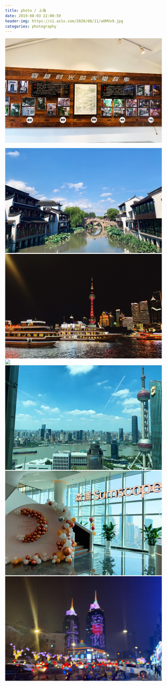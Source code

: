 ```yaml
---
title: photo / 上海
date: 2019-08-03 22:00:59
header-img: https://s1.ax1x.com/2020/08/11/aOMVo9.jpg
categories: photography
---
```


![](190929-2/01.jpg)
<!-- ![](190929-2/02.jpg) -->
![](190929-2/03.jpg)
![](190929-2/04.jpg)
![](190929-2/05.jpg)
![](190929-2/06.jpg)
![](190929-2/07.jpg)
![](190929-2/08.jpg)
